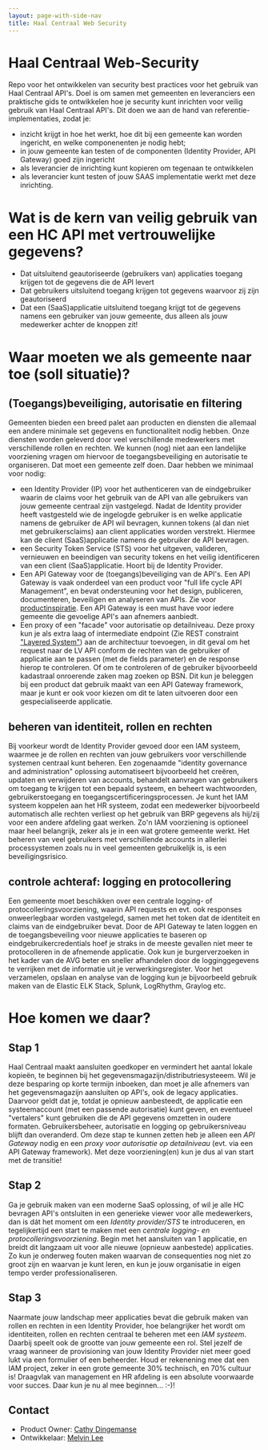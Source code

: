 ```yaml
---
layout: page-with-side-nav
title: Haal Centraal Web Security
---
```


# Haal Centraal Web-Security

Repo voor het ontwikkelen van security best practices voor het gebruik van Haal Centraal API's. Doel is om samen met gemeenten en leveranciers een praktische gids te ontwikkelen hoe je security kunt inrichten voor veilig gebruik van Haal Centraal API's. Dit doen we aan de hand van referentie-implementaties, zodat je:

* inzicht krijgt in hoe het werkt, hoe dit bij een gemeente kan worden ingericht, en welke componenenten je nodig hebt;
* in jouw gemeente kan testen of de componenten (Identity Provider, API Gateway) goed zijn ingericht
* als leverancier de inrichting kunt kopieren om tegenaan te ontwikkelen
* als leverancier kunt testen of jouw SAAS implementatie werkt met deze inrichting.

# Wat is de kern van veilig gebruik van een HC API met vertrouwelijke gegevens?
* Dat uitsluitend geautoriseerde (gebruikers van) applicaties toegang krijgen tot de gegevens die de API levert
* Dat gebruikers uitsluitend toegang krijgen tot gegevens waarvoor zij zijn geautoriseerd
* Dat een (SaaS)applicatie uitsluitend toegang krijgt tot de gegevens namens een gebruiker van jouw gemeente, dus alleen als jouw medewerker achter de knoppen zit!

# Waar moeten we als gemeente naar toe (soll situatie)?

## (Toegangs)beveiliging, autorisatie en filtering
Gemeenten bieden een breed palet aan producten en diensten die allemaal een andere minimale set gegevens en functionaliteit nodig hebben. Onze diensten worden geleverd door veel verschillende medewerkers met verschillende rollen en rechten. We kunnen (nog) niet aan een landelijke voorziening vragen om hiervoor de toegangsbeveiliging en autorisatie te organiseren. Dat moet een gemeente zelf doen. Daar hebben we minimaal voor nodig:
* een Identity Provider (IP) voor het authenticeren van de eindgebruiker waarin de claims voor het gebruik van de API van alle gebruikers van jouw gemeente centraal zijn vastgelegd. Nadat de Identity provider heeft vastgesteld wie de ingelogde gebruiker is en welke applicatie namens de gebruiker de API wil bevragen, kunnen tokens (al dan niet met gebruikersclaims) aan client applicaties worden verstrekt. Hiermee kan de client (SaaS)applicatie namens de gebruiker de API bevragen.
* een Security Token Service (STS) voor het uitgeven, valideren, vernieuwen en beeindigen van security tokens en het veilig identificeren van een client (SaaS)applicatie. Hoort bij de Identity Provider.
* Een API Gateway voor de (toegangs)beveiliging van de API's. Een API Gateway is vaak onderdeel van een product voor "full life cycle API Management", en bevat ondersteuning voor het design, publiceren, documenteren, beveiligen en analyseren van APIs. Zie voor [productinspiratie](https://www.gartner.com/en/documents/3990768/magic-quadrant-for-full-life-cycle-api-management). Een API Gateway is een must have voor iedere gemeente die gevoelige API's aan afnemers aanbiedt.   
* Een proxy of een "facade" voor autorisatie op detailniveau. Deze proxy kun je als extra laag of intermediate endpoint (Zie REST constraint ["Layered System"](https://restfulapi.net/rest-architectural-constraints/#layered-system)) aan de architectuur toevoegen, in dit geval om het request naar de LV API conform de rechten van de gebruiker of applicatie aan te passen (met de fields parameter) en de response hierop te controleren. Of om te controleren of de gebruiker bijvoorbeeld kadastraal onroerende zaken mag zoeken op BSN. Dit kun je beleggen bij een product dat gebruik maakt van een API Gateway framework, maar je kunt er ook voor kiezen om dit te laten uitvoeren door een gespecialiseerde applicatie. 

## beheren van identiteit, rollen en rechten  
Bij voorkeur wordt de Identity Provider gevoed door een IAM systeem, waarmee je de rollen en rechten van jouw gebruikers voor verschillende systemen centraal kunt beheren. Een zogenaamde "identity governance and administration" oplossing automatiseert bijvoorbeeld het creëren, updaten en verwijderen van accounts, behandelt aanvragen van gebruikers om toegang te krijgen tot een bepaald systeem, en beheert wachtwoorden, gebruikerstoegang en toegangscertificeringsprocessen. Je kunt het IAM systeem koppelen aan het HR systeem, zodat een medewerker bijvoorbeeld automatisch alle rechten verliest op het gebruik van BRP gegevens als hij/zij voor een andere afdeling gaat werken. Zo'n IAM voorziening is optioneel maar heel belangrijk, zeker als je in een wat grotere gemeente werkt. Het beheren van veel gebruikers met verschillende accounts in allerlei processystemen zoals nu in veel gemeenten gebruikelijk is, is een beveiligingsrisico.

## controle achteraf: logging en protocollering
Een gemeente moet beschikken over een centrale logging- of protocolleringsvoorziening, waarin API requests en evt. ook responses onweerlegbaar worden vastgelegd, samen met het token dat de identiteit en claims van de eindgebruiker bevat. Door de API Gateway te laten loggen en de toegangsbeveiling voor nieuwe applicaties te baseren op eindgebruikercredentials hoef je straks in de meeste gevallen niet meer te protocolleren in de afnemende applicatie. Ook kun je burgerverzoeken in het kader van de AVG beter en sneller afhandelen door de logginggegevens te verrijken met de informatie uit je verwerkingsregister. Voor het verzamelen, opslaan en analyse van de logging kun je bijvoorbeeld gebruik maken van de Elastic ELK Stack, Splunk, LogRhythm, Graylog etc.    

# Hoe komen we daar?
## Stap 1
Haal Centraal maakt aansluiten goedkoper en vermindert het aantal lokale kopieën, te beginnen bij het gegevensmagazijn/distributriesysteeem. Wil je deze besparing op korte termijn inboeken, dan moet je alle afnemers van het gegevensmagazijn aansluiten op API's, ook de legacy applicaties. Daarvoor geldt dat je, totdat je opnieuw aanbesteedt, de applicatie een systeemaccount (met een passende autorisatie) kunt geven, en eventueel "vertalers" kunt gebruiken die de API gegevens omzetten in oudere formaten. Gebruikersbeheer, autorisatie en logging op gebruikersniveau blijft dan overanderd. Om deze stap te kunnen zetten heb je alleen een *API Gateway* nodig en een *proxy voor autorisatie op detailniveau* (evt. via een API Gateway framework). Met deze voorziening(en) kun je dus al van start met de transitie!
## Stap 2
Ga je gebruik maken van een moderne SaaS oplossing, of wil je alle HC bevragen API's ontsluiten in een generieke viewer voor alle medewerkers, dan is dát het moment om een *Identity provider/STS* te introduceren, en tegelijkertijd een start te maken met een *centrale logging- en protocolleringsvoorziening*. Begin met het aansluiten van 1 applicatie, en breidt dit langzaam uit voor alle nieuwe (opnieuw aanbestede) applicaties. Zo kun je onderweg fouten maken waarvan de consequenties nog niet zo groot zijn en waarvan je kunt leren, en kun je jouw organisatie in eigen tempo verder professionaliseren.  
## Stap 3
Naarmate jouw landschap meer applicaties bevat die gebruik maken van rollen en rechten in een Identity Provider, hoe belangrijker het wordt om identiteiten, rollen en rechten centraal te beheren met een *IAM systeem*. Daarbij speelt ook de grootte van jouw gemeente een rol. Stel jezelf de vraag wanneer de provisioning van jouw Identity Provider niet meer goed lukt via een formulier of een beheerder. Houd er rekenening mee dat een IAM project, zeker in een grote gemeente 30% technisch, en 70% cultuur is! Draagvlak van management en HR afdeling is een absolute voorwaarde voor succes. Daar kun je nu al mee beginnen... :-)!    

## Contact 
* Product Owner: [Cathy Dingemanse](mailto:cathy.dingemanse@denhaag.nl) 
* Ontwikkelaar: [Melvin Lee](mailto:melvin.lee@iswish.nl) 

